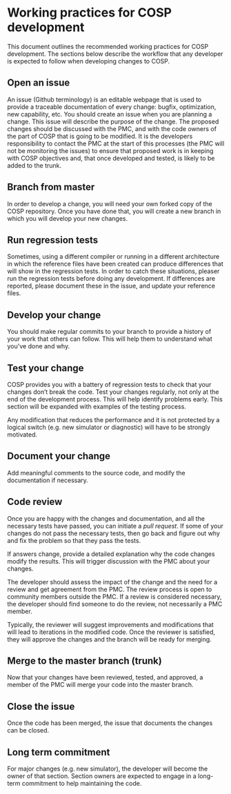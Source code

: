 # Working practices for COSP development
This document outlines the recommended working practices for COSP development. The sections below describe the workflow that any developer is expected to follow when developing changes to COSP.

## Open an issue
An issue (Github terminology) is an editable webpage that is used to provide a traceable documentation of every change: bugfix, optimization, new capability, etc. You should create an issue when you are planning a change. This issue will describe the purpose of the change. The proposed changes should be discussed with the PMC, and with the code owners of the part of COSP that is going to be modified.
It is the developers responsibility to contact the PMC at the start of this processes (the PMC will not be monitoring the issues) to ensure that proposed work is in keeping with COSP objectives and, that once developed and tested, is likely to be added to the trunk.

## Branch from master
In order to develop a change, you will need your own forked copy of the COSP repository. Once you have done that, you will create a new branch in which you will develop your new changes. 

## Run regression tests
Sometimes, using a different compiler or running in  a different architecture in which the reference files have been created can produce differences that will show in the regression tests. In order to catch these situations, pleaser run the regression tests before doing any development. If differences are reported, please document these in the issue, and update your reference files. 

## Develop your change
You should make regular commits to your branch to provide a history of your work that others can follow. This will help them to understand what you've done and why.

## Test your change
COSP provides you with a battery of regression tests to check that your changes don’t break the code. Test your changes regularly, not only at the end of the development process. This will help identify problems early.
This section will be expanded with examples of the testing process.

Any modification that reduces the performance and it is not protected by a logical switch (e.g. new simulator or diagnostic) will have to be strongly motivated.

## Document your change
Add meaningful comments to the source code, and modify the documentation if necessary.

## Code review
Once you are happy with the changes and documentation, and all the necessary tests have passed, you can initiate a _pull request_. If some of your changes do not pass the necessary tests, then go back and figure out why and fix the problem so that they pass the tests.

If answers change, provide a detailed explanation why the code changes modify the results. This will trigger discussion with the PMC about your changes.

The developer should assess the impact of the change and the need for a review and get agreement from the PMC. The review process is open to community members outside the PMC. If a review is considered necessary, the developer should find someone to do the review, not necessarily a PMC member.

Typically, the reviewer will suggest improvements and modifications that will lead to iterations in the modified code.  Once the reviewer is satisfied, they will approve the changes and the branch will be ready for merging.

## Merge to the master branch (trunk)
Now that your changes have been reviewed, tested, and approved, a member of the PMC will merge your code into the master branch.

## Close the issue
Once the code has been merged, the issue that documents the changes can be closed.

## Long term commitment
For major changes (e.g. new simulator), the developer will become the owner of that section. Section owners are expected to engage in a long-term commitment to help maintaining the code.
